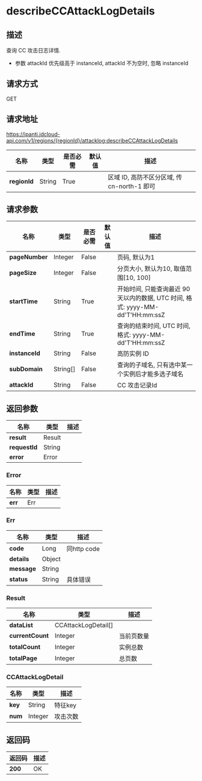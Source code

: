 # describeCCAttackLogDetails


## 描述
查询 CC 攻击日志详情.
- 参数 attackId 优先级高于 instanceId, attackId 不为空时, 忽略 instanceId


## 请求方式
GET

## 请求地址
https://ipanti.jdcloud-api.com/v1/regions/{regionId}/attacklog:describeCCAttackLogDetails

|名称|类型|是否必需|默认值|描述|
|---|---|---|---|---|
|**regionId**|String|True| |区域 ID, 高防不区分区域, 传 cn-north-1 即可|

## 请求参数
|名称|类型|是否必需|默认值|描述|
|---|---|---|---|---|
|**pageNumber**|Integer|False| |页码, 默认为1|
|**pageSize**|Integer|False| |分页大小, 默认为10, 取值范围[10, 100]|
|**startTime**|String|True| |开始时间, 只能查询最近 90 天以内的数据, UTC 时间, 格式: yyyy-MM-dd'T'HH:mm:ssZ|
|**endTime**|String|True| |查询的结束时间, UTC 时间, 格式: yyyy-MM-dd'T'HH:mm:ssZ|
|**instanceId**|String|False| |高防实例 ID|
|**subDomain**|String[]|False| |查询的子域名, 只有选中某一个实例后才能多选子域名|
|**attackId**|String|False| |CC 攻击记录Id|


## 返回参数
|名称|类型|描述|
|---|---|---|
|**result**|Result| |
|**requestId**|String| |
|**error**|Error| |

### Error
|名称|类型|描述|
|---|---|---|
|**err**|Err| |
### Err
|名称|类型|描述|
|---|---|---|
|**code**|Long|同http code|
|**details**|Object| |
|**message**|String| |
|**status**|String|具体错误|
### Result
|名称|类型|描述|
|---|---|---|
|**dataList**|CCAttackLogDetail[]| |
|**currentCount**|Integer|当前页数量|
|**totalCount**|Integer|实例总数|
|**totalPage**|Integer|总页数|
### CCAttackLogDetail
|名称|类型|描述|
|---|---|---|
|**key**|String|特征key|
|**num**|Integer|攻击次数|

## 返回码
|返回码|描述|
|---|---|
|**200**|OK|
